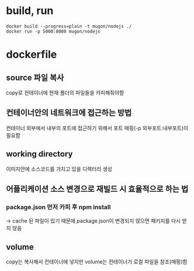 # build, run
```
docker build --progress=plain -t mugon/nodejs ./
docker run -p 5000:8080 mugon/nodejs 
```

# dockerfile

## source 파일 복사
copy로 컨테이너에 현재 폴더의 파일들을 카피해줘야함

## 컨테이너안의 네트워크에 접근하는 방법
컨테이너 외부에서 내부의 포트에 접근하기 위해서 포트 매핑(-p 외부포트:내부포트)이 필요함

## working directory
이미지안에 소스코드를 가지고 있을 디렉터리 생성

## 어플리케이션 소스 변경으로 재빌드 시 효율적으로 하는 법

### package.json 먼저 카피 후 npm install
-> cache 된 파일이 있기 때문에 package.json이 변경되지 않으면 패키지를 다시 받지 않음

## volume
copy는 복사해서 컨테이너에 넣지만 volume는 컨테이너가 로컬 파일을 참조(매핑)함